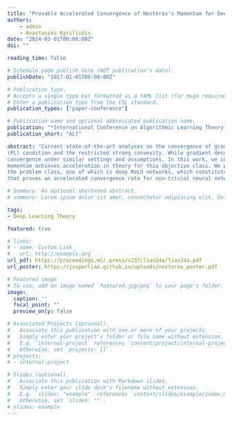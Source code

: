 ```yaml
---
title: "Provable Accelerated Convergence of Nesterov’s Momentum for Deep ReLU Neural Networks"
authors:
    - admin
    - Anastasios Kyrillidis
date: "2024-03-01T00:00:00Z"
doi: ""

reading_time: false

# Schedule page publish date (NOT publication's date).
publishDate: "2017-01-01T00:00:00Z"

# Publication type.
# Accepts a single type but formatted as a YAML list (for Hugo requirements).
# Enter a publication type from the CSL standard.
publication_types: ["paper-conference"]

# Publication name and optional abbreviated publication name.
publication: "*International Conference on Algorithmic Learning Theory, 2024*"
publication_short: "ALT"

abstract: "Current state-of-the-art analyses on the convergence of gradient descent for training neural networks focus on characterizing properties of the loss landscape, such as the Polyak-Łojaciewicz
(PL) condition and the restricted strong convexity. While gradient descent converges linearly under such conditions, it remains an open question whether Nesterov’s momentum enjoys accelerated
convergence under similar settings and assumptions. In this work, we consider a new class of objective functions, where only a subset of the parameters satisfies strong convexity, and show Nesterov’s
momentum achieves acceleration in theory for this objective class. We provide two realizations of
the problem class, one of which is deep ReLU networks, which constitutes this work as the first
that proves an accelerated convergence rate for non-trivial neural network architectures."

# Summary. An optional shortened abstract.
# summary: Lorem ipsum dolor sit amet, consectetur adipiscing elit. Duis posuere tellus ac convallis placerat. Proin tincidunt magna sed ex sollicitudin condimentum.

tags:
- Deep Learning Theory

featured: true

# links:
# - name: Custom Link
#   url: http://example.org
url_pdf: https://proceedings.mlr.press/v237/liao24a/liao24a.pdf
url_poster: https://jasperliao.github.io/uploads/nesterov_poster.pdf

# Featured image
# To use, add an image named `featured.jpg/png` to your page's folder. 
image:
  caption: ''
  focal_point: ""
  preview_only: false

# Associated Projects (optional).
#   Associate this publication with one or more of your projects.
#   Simply enter your project's folder or file name without extension.
#   E.g. `internal-project` references `content/project/internal-project/index.md`.
#   Otherwise, set `projects: []`.
# projects:
# - internal-project

# Slides (optional).
#   Associate this publication with Markdown slides.
#   Simply enter your slide deck's filename without extension.
#   E.g. `slides: "example"` references `content/slides/example/index.md`.
#   Otherwise, set `slides: ""`.
# slides: example
---
```


<!-- This work is driven by the results in my [previous paper](/publication/conference-paper/) on LLMs.

{{% callout note %}}
Create your slides in Markdown - click the *Slides* button to check out the example.
{{% /callout %}}

Add the publication's **full text** or **supplementary notes** here. You can use rich formatting such as including [code, math, and images](https://docs.hugoblox.com/content/writing-markdown-latex/). -->
